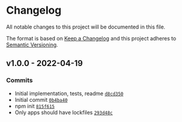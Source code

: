 # Changelog

All notable changes to this project will be documented in this file.

The format is based on [Keep a Changelog](https://keepachangelog.com/en/1.0.0/)
and this project adheres to [Semantic Versioning](https://semver.org/spec/v2.0.0.html).

## v1.0.0 - 2022-04-19

### Commits

- Initial implementation, tests, readme [`d8cd350`](https://github.com/es-shims/Array.prototype.push/commit/d8cd350b7e0dd00688581e2d4efafb26c0b648c0)
- Initial commit [`0b4ba40`](https://github.com/es-shims/Array.prototype.push/commit/0b4ba40f30a27bcc8fd7435f976782e856b206cc)
- npm init [`815f615`](https://github.com/es-shims/Array.prototype.push/commit/815f61509d60596cceb7b99cc8b39eed8b7cd856)
- Only apps should have lockfiles [`293d48c`](https://github.com/es-shims/Array.prototype.push/commit/293d48c10bef651ebb4b804adc6d6caebb21381c)
